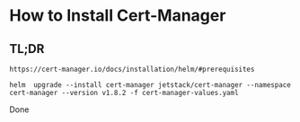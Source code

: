 # How to Install Cert-Manager

## TL;DR

    https://cert-manager.io/docs/installation/helm/#prerequisites

```
helm  upgrade --install cert-manager jetstack/cert-manager --namespace cert-manager --version v1.8.2 -f cert-manager-values.yaml 
```

Done